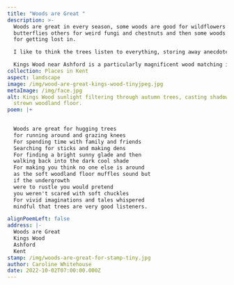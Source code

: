 ```yaml
---
title: "Woods are Great "
description: >-
  Woods are great in every season, some woods are good for wildflowers and
  butterflies others for weird fungi and chestnuts and then some woods are good
  for getting lost in. 

  I like to think the trees listen to everything, storing away anecdotes to dream about during a long winter's hibernation.

  Kings Wood near Ashford is a particularly magnificent wood matching its grand name.
collection: Places in Kent
aspect: landscape
image: /img/wood-are-great-kings-wood-tinyjpeg.jpg
metaImage: /img/face.jpg
alt: Kings Wood sunlight filtering through autumn trees, casting shadows on leaf
  strewn woodland floor.
poem: |+
  

  Woods are great for hugging trees 
  for running around and grazing knees
  For spending time with family and friends 
  Searching for sticks and making dens
  For finding a bright sunny glade and then 
  walking back into the dark cool shade 
  For making you think no one else is around 
  as the soft woodland floor muffles sound but 
  if the undergrowth 
  were to rustle you would pretend 
  you weren't scared with soft chuckles
  For vivid imaginations and tales whispered
  mindful that trees are very good listeners.

alignPoemLeft: false
address: |-
  Woods are Great 
  Kings Wood 
  Ashford 
  Kent
stamp: /img/woods-are-great-for-stamp-tiny.jpg
author: Caroline Whitehouse
date: 2022-10-02T07:00:00.000Z
---
```

